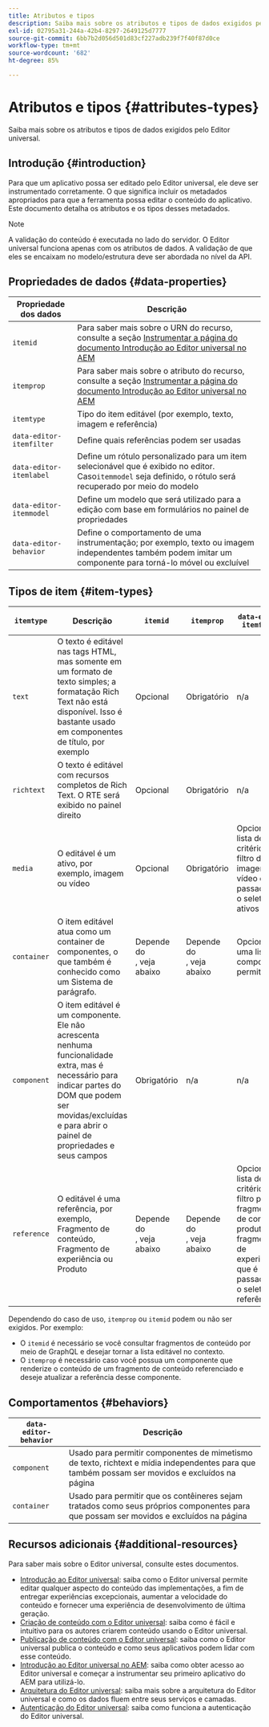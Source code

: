 ```yaml
---
title: Atributos e tipos
description: Saiba mais sobre os atributos e tipos de dados exigidos pelo Editor universal.
exl-id: 02795a31-244a-42b4-8297-2649125d7777
source-git-commit: 6bb7b2d056d501d83cf227adb239f7f40f87d0ce
workflow-type: tm+mt
source-wordcount: '682'
ht-degree: 85%

---
```



# Atributos e tipos {#attributes-types}

Saiba mais sobre os atributos e tipos de dados exigidos pelo Editor universal.

## Introdução {#introduction}

Para que um aplicativo possa ser editado pelo Editor universal, ele deve ser instrumentado corretamente. O que significa incluir os metadados apropriados para que a ferramenta possa editar o conteúdo do aplicativo. Este documento detalha os atributos e os tipos desses metadados.

>[!NOTE]
>
>A validação do conteúdo é executada no lado do servidor. O Editor universal funciona apenas com os atributos de dados. A validação de que eles se encaixam no modelo/estrutura deve ser abordada no nível da API.

## Propriedades de dados {#data-properties}

| Propriedade dos dados | Descrição |
|---|---|
| `itemid` | Para saber mais sobre o URN do recurso, consulte a seção [Instrumentar a página do documento Introdução ao Editor universal no AEM](getting-started.md#instrument-thepage) |
| `itemprop` | Para saber mais sobre o atributo do recurso, consulte a seção [Instrumentar a página do documento Introdução ao Editor universal no AEM](getting-started.md#instrument-thepage) |
| `itemtype` | Tipo do item editável (por exemplo, texto, imagem e referência) |
| `data-editor-itemfilter` | Define quais referências podem ser usadas |
| `data-editor-itemlabel` | Define um rótulo personalizado para um item selecionável que é exibido no editor. <br>Caso`itemmodel` seja definido, o rótulo será recuperado por meio do modelo |
| `data-editor-itemmodel` | Define um modelo que será utilizado para a edição com base em formulários no painel de propriedades |
| `data-editor-behavior` | Define o comportamento de uma instrumentação; por exemplo, texto ou imagem independentes também podem imitar um componente para torná-lo móvel ou excluível |

## Tipos de item {#item-types}

| `itemtype` | Descrição | `itemid` | `itemprop` | `data-editor-itemfilter` | `data-editor-itemlabel` | `data-editor-itemmodel` | `data-editor-behvior` |
|---|---|---|---|---|---|---|---|
| `text` | O texto é editável nas tags HTML, mas somente em um formato de texto simples; a formatação Rich Text não está disponível. Isso é bastante usado em componentes de título, por exemplo | Opcional | Obrigatório | n/a | Opcional | n/a | Opcional |
| `richtext` | O texto é editável com recursos completos de Rich Text. O RTE será exibido no painel direito | Opcional | Obrigatório | n/a | Opcional | n/a | Opcional |
| `media` | O editável é um ativo, por exemplo, imagem ou vídeo | Opcional | Obrigatório | Opcional<br>lista de critérios de filtro de imagem ou vídeo que é passada para o seletor de ativos | Opcional | n/a | Opcional |
| `container` | O item editável atua como um container de componentes, o que também é conhecido como um Sistema de parágrafo. | Depende do <br>, veja abaixo | Depende do <br>, veja abaixo | Opcional<br>uma lista de componentes permitidos | Opcional | n/a | n/a |
| `component` | O item editável é um componente. Ele não acrescenta nenhuma funcionalidade extra, mas é necessário para indicar partes do DOM que podem ser movidas/excluídas e para abrir o painel de propriedades e seus campos | Obrigatório | n/a | n/a | Opcional | Opcional | n/a |
| `reference` | O editável é uma referência, por exemplo, Fragmento de conteúdo, Fragmento de experiência ou Produto | Depende do <br>, veja abaixo | Depende do <br>, veja abaixo | Opcional<br>lista de critérios de filtro para fragmentos de conteúdo, produtos ou fragmentos de experiência que é passada para o seletor de referência | Opcional | Opcional | n/a |

Dependendo do caso de uso, `itemprop` ou `itemid` podem ou não ser exigidos. Por exemplo:

* O `itemid` é necessário se você consultar fragmentos de conteúdo por meio de GraphQL e desejar tornar a lista editável no contexto.
* O `itemprop` é necessário caso você possua um componente que renderize o conteúdo de um fragmento de conteúdo referenciado e deseje atualizar a referência desse componente.

## Comportamentos {#behaviors}

| `data-editor-behavior` | Descrição |
|---|---|
| `component` | Usado para permitir componentes de mimetismo de texto, richtext e mídia independentes para que também possam ser movidos e excluídos na página |
| `container` | Usado para permitir que os contêineres sejam tratados como seus próprios componentes para que possam ser movidos e excluídos na página |

## Recursos adicionais {#additional-resources}

Para saber mais sobre o Editor universal, consulte estes documentos.

* [Introdução ao Editor universal](introduction.md): saiba como o Editor universal permite editar qualquer aspecto do conteúdo das implementações, a fim de entregar experiências excepcionais, aumentar a velocidade do conteúdo e fornecer uma experiência de desenvolvimento de última geração.
* [Criação de conteúdo com o Editor universal](authoring.md): saiba como é fácil e intuitivo para os autores criarem conteúdo usando o Editor universal.
* [Publicação de conteúdo com o Editor universal](publishing.md): saiba como o Editor universal publica o conteúdo e como seus aplicativos podem lidar com esse conteúdo.
* [Introdução ao Editor universal no AEM](getting-started.md): saiba como obter acesso ao Editor universal e começar a instrumentar seu primeiro aplicativo do AEM para utilizá-lo.
* [Arquitetura do Editor universal](architecture.md): saiba mais sobre a arquitetura do Editor universal e como os dados fluem entre seus serviços e camadas.
* [Autenticação do Editor universal](authentication.md): saiba como funciona a autenticação do Editor universal.
